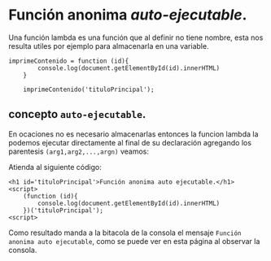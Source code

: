 <script  type="text/javascript">
$(function() {
	$("pre").snippet("javascript", {style:'darkness'});
});
</script>

<h1 id='tituloPrincipal'>Función anonima <i>auto-ejecutable</i>.</h1>

Una función lambda es una función que al definir no tiene nombre, esta nos resulta utiles por ejemplo para almacenarla en una variable.

	imprimeContenido = function (id){
			console.log(document.getElementById(id).innerHTML)
		}
		
		imprimeContenido('tituloPrincipal');


## concepto `auto-ejecutable`.

En ocaciones no es necesario almacenarlas entonces la funcion lambda la podemos ejecutar directamente al final de su declaración agregando los parentesis `(arg1,arg2,...,argn)` veamos:

Atienda al siguiente código:

	<h1 id='tituloPrincipal'>Función anonima auto ejecutable.</h1>
	<script>
		(function (id){
			console.log(document.getElementById(id).innerHTML)
		})('tituloPrincipal');
	<script>

Como resultado manda a la bitacola de la consola el mensaje `Función anonima auto ejecutable`, como se puede ver en esta página al observar la consola.


<script  type="text/javascript">
(function (id){
    console.log(document.getElementById('tituloPrincipal').innerHTML);
})('tituloPrincipal');
</script>
